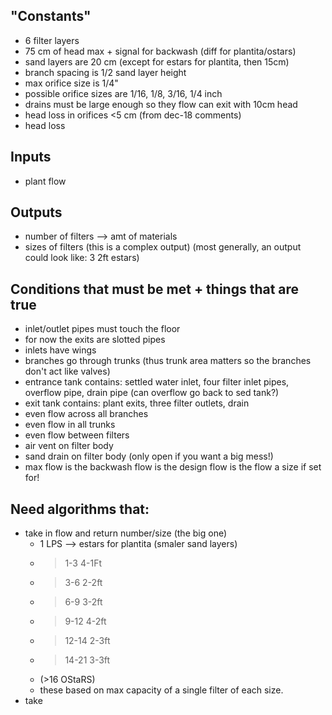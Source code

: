 ## "Constants"
- 6 filter layers
- 75 cm of head max + signal for backwash (diff for plantita/ostars)
- sand layers are 20 cm (except for estars for plantita, then 15cm)
- branch spacing is 1/2 sand layer height
- max orifice size is 1/4"
- possible orifice sizes are 1/16, 1/8, 3/16, 1/4 inch
- drains must be large enough so they flow can exit with 10cm head
- head loss in orifices <5 cm (from dec-18 comments)
- head loss 

## Inputs
- plant flow

## Outputs
- number of filters --> amt of materials
- sizes of filters (this is a complex output) (most generally, an output could look like: 3 2ft estars)

## Conditions that must be met + things that are true
- inlet/outlet pipes must touch the floor
- for now the exits are slotted pipes
- inlets have wings
- branches go through trunks (thus trunk area matters so the branches don't act like valves)
- entrance tank contains: settled water inlet, four filter inlet pipes, overflow pipe, drain pipe (can overflow go back to sed tank?)
- exit tank contains: plant exits, three filter outlets, drain
- even flow across all branches
- even flow in all trunks
- even flow between filters
- air vent on filter body
- sand drain on filter body (only open if you want a big mess!)
- max flow is the backwash flow is the design flow is the flow a size if set for! 

## Need algorithms that:
- take in flow and return number/size (the big one)
  - 1 LPS --> estars for plantita (smaler sand layers)
  - >1-3 4-1Ft
  - >3-6 2-2ft
  - >6-9 3-2ft
  - >9-12 4-2ft
  - >12-14 2-3ft
  - >14-21 3-3ft
  - (>16 OStaRS)
  - these based on max capacity of a single filter of each size.
- take 
